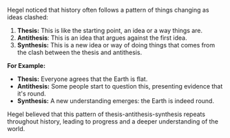 Hegel noticed that history often follows a pattern of things changing as ideas clashed:

1. **Thesis:** This is like the starting point, an idea or a way things are.
2. **Antithesis**: This is an idea that argues against the first idea. 
3. **Synthesis:** This is a new idea or way of doing things that comes from the clash between the thesis and antithesis.  

**For Example:**

- **Thesis:** Everyone agrees that the Earth is flat.
- **Antithesis:** Some people start to question this, presenting evidence that it's round.
- **Synthesis:** A new understanding emerges: the Earth is indeed round.

Hegel believed that this pattern of thesis-antithesis-synthesis repeats throughout history, leading to progress and a deeper understanding of the world.